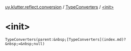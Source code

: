 [uy.klutter.reflect.conversion](../index.md) / [TypeConverters](index.md) / [&lt;init&gt;](.)


# &lt;init&gt;
`TypeConverters(parent:&nbsp;[TypeConverters](index.md)?&nbsp;=&nbsp;null)`


